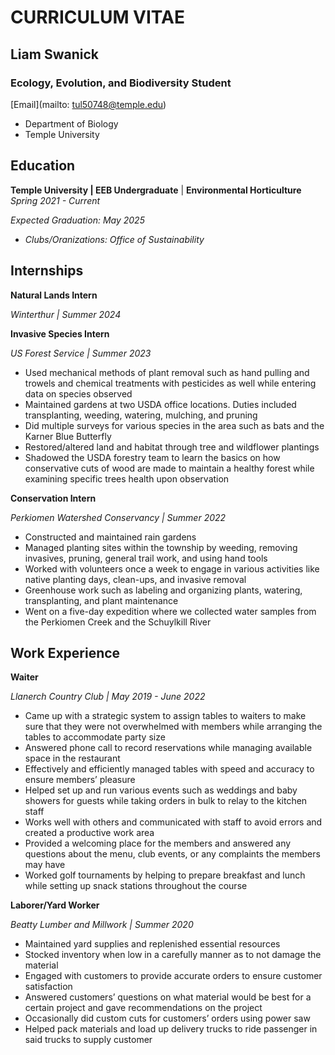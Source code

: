 # **CURRICULUM VITAE**
## **Liam Swanick**
### **Ecology, Evolution, and Biodiversity Student**
[Email](mailto: tul50748@temple.edu)  
- Department of Biology 
- Temple University


## Education
**Temple University | EEB Undergraduate**
                    | **Environmental Horticulture**
*Spring 2021 - Current*

*Expected Graduation: May 2025*

- *Clubs/Oranizations: Office of Sustainability*

## Internships																								

**Natural Lands Intern** 

*Winterthur | Summer 2024*

**Invasive Species Intern** 

*US Forest Service | Summer 2023*
-	Used mechanical methods of plant removal such as hand pulling and trowels and chemical treatments with pesticides as well while entering data on species observed 
- Maintained gardens at two USDA office locations. Duties included transplanting, weeding, watering, mulching, and  pruning 
- Did multiple surveys for various species in the area such as bats and the Karner Blue Butterfly 
- Restored/altered land and habitat through tree and wildflower plantings
- Shadowed the USDA forestry team to learn the basics on how conservative cuts of wood are made to maintain a healthy forest while examining specific trees health upon observation

**Conservation Intern**

*Perkiomen Watershed Conservancy | Summer 2022*
- Constructed and maintained rain gardens 
- Managed planting sites within the township by weeding, removing invasives, pruning, general trail work, and    using hand tools  
- Worked with volunteers once a week to engage in various activities like native planting days, clean-ups, and invasive removal 
- Greenhouse work such as labeling and organizing plants, watering, transplanting, and plant maintenance 
- Went on a five-day expedition where we collected water samples from the Perkiomen Creek and the Schuylkill  River


## Work Experience																			

**Waiter**

*Llanerch Country Club | May 2019 - June 2022*
- Came up with a strategic system to assign tables to waiters to make sure that they were not overwhelmed with members while arranging the tables to accommodate party size 
- Answered phone call to record reservations while managing available space in the restaurant 
- Effectively and efficiently managed tables with speed and accuracy to ensure members’ pleasure 
- Helped set up and run various events such as weddings and baby showers for guests while taking orders in bulk to relay to the kitchen staff
- Works well with others and communicated with staff to avoid errors and created a productive work area 
- Provided a welcoming place for the members and answered any questions about the menu, club  events, or any complaints the members may have 
- Worked golf tournaments by helping to prepare breakfast and lunch while setting up snack stations throughout the course 

**Laborer/Yard Worker** 

*Beatty Lumber and Millwork | Summer 2020*
-	Maintained yard supplies and replenished essential resources 
- Stocked inventory when low in a carefully manner as to not damage the material
- Engaged with customers to provide accurate orders to ensure customer satisfaction 
- Answered customers’ questions on what material would be best for a certain project and gave recommendations on the project
- Occasionally did custom cuts for customers’ orders using power saw
- Helped pack materials and load up delivery trucks to ride passenger in said trucks to supply customer 

